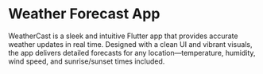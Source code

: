 # Weather Forecast App
WeatherCast is a sleek and intuitive Flutter app that provides accurate weather updates in real time. Designed with a clean UI and vibrant visuals, the app delivers detailed forecasts for any location—temperature, humidity, wind speed, and sunrise/sunset times included.
